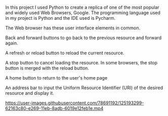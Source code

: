In this project I used Python to create a replica of one of the most popular and widely used Web Browsers, Google. The programming language used in my project is Python and the IDE used is Pycharm. 

The Web browser has these user interface elements in common.
 
Back and forward buttons to go back to the previous resource and forward
again.
 
A refresh or reload button to reload the current resource.
 
A stop button to cancel loading the resource. In some browsers, the stop
button is merged with the reload button.
 
A home button to return to the user's home page
 
An address bar to input the Uniform Resource Identifier (URI) of the desired
resource and display it.



https://user-images.githubusercontent.com/78691192/125193299-62163c80-e269-11eb-8adb-6019e12feb1e.mp4

